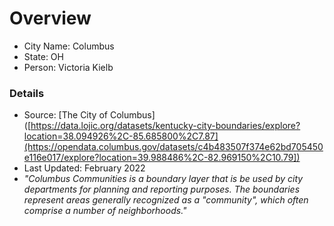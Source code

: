 # Overview

- City Name: Columbus
- State: OH
- Person: Victoria Kielb

### Details 

+ Source: [The City of Columbus]([https://data.lojic.org/datasets/kentucky-city-boundaries/explore?location=38.094926%2C-85.685800%2C7.87](https://opendata.columbus.gov/datasets/c4b483507f374e62bd705450e116e017/explore?location=39.988486%2C-82.969150%2C10.79])
+ Last Updated: February 2022
+ *"Columbus Communities is a boundary layer that is be used by city departments for planning and reporting purposes. The boundaries represent areas generally recognized as a "community", which often comprise a number of neighborhoods."*
